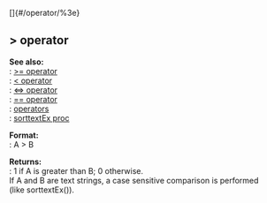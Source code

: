 []{#/operator/%3e}    
## \> operator    
**See also:**    
:   [\>= operator](/ref/operator/%3e=/%3e=.md)    
:   [\< operator](/ref/operator/%3c/%3c.md)    
:   [\<=\> operator](/ref/operator/%3c=%3e/%3c=%3e.md)    
:   [== operator](/ref/operator/==/==.md)    
:   [operators](/ref/operator/operator.md)    
:   [sorttextEx proc](/ref/proc/sorttextEx/sorttextEx.md)    
<!-- -->    
**Format:**    
:   A \> B    
<!-- -->    
**Returns:**    
:   1 if A is greater than B; 0 otherwise.    
If A and B are text strings, a case sensitive comparison is performed    
(like sorttextEx()).  